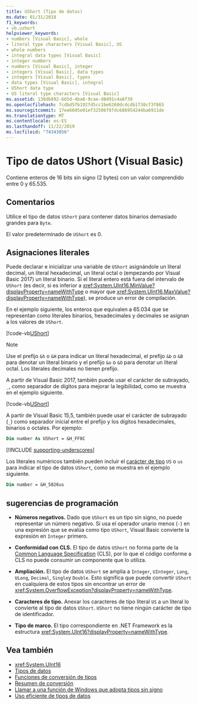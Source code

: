 ```yaml
---
title: UShort (Tipo de datos)
ms.date: 01/31/2018
f1_keywords:
- vb.ushort
helpviewer_keywords:
- numbers [Visual Basic], whole
- literal type characters [Visual Basic], US
- whole numbers
- integral data types [Visual Basic]
- integer numbers
- numbers [Visual Basic], integer
- integers [Visual Basic], data types
- integers [Visual Basic], types
- data types [Visual Basic], integral
- UShort data type
- US literal type characters [Visual Basic]
ms.assetid: 138db892-665d-4ba8-9cae-d8d91c4a8f39
ms.openlocfilehash: 7cdbd5fb192fd5cc1be6260dcdcdb1f30cf3f865
ms.sourcegitcommit: 17ee6605e01ef32506f8fdc686954244ba6911de
ms.translationtype: MT
ms.contentlocale: es-ES
ms.lasthandoff: 11/22/2019
ms.locfileid: "74343856"
---
```

# <a name="ushort-data-type-visual-basic"></a>Tipo de datos UShort (Visual Basic)

Contiene enteros de 16 bits sin signo (2 bytes) con un valor comprendido entre 0 y 65.535.  
  
## <a name="remarks"></a>Comentarios

 Utilice el tipo de datos `UShort` para contener datos binarios demasiado grandes para `Byte`.  
  
 El valor predeterminado de `UShort` es 0.  

## <a name="literal-assignments"></a>Asignaciones literales

Puede declarar e inicializar una variable de `UShort` asignándole un literal decimal, un literal hexadecimal, un literal octal o (empezando por Visual Basic 2017) un literal binario. Si el literal entero está fuera del intervalo de `UShort` (es decir, si es inferior a <xref:System.UInt16.MinValue?displayProperty=nameWithType> o mayor que <xref:System.UInt16.MaxValue?displayProperty=nameWithType>), se produce un error de compilación.

En el ejemplo siguiente, los enteros que equivalen a 65.034 que se representan como literales binarios, hexadecimales y decimales se asignan a los valores de `UShort`.
  
[!code-vb[UShort](../../../../samples/snippets/visualbasic/language-reference/data-types/numeric-literals.vb#UShort)]

> [!NOTE]
> Use el prefijo `&h` o `&H` para indicar un literal hexadecimal, el prefijo `&b` o `&B` para denotar un literal binario y el prefijo `&o` o `&O` para denotar un literal octal. Los literales decimales no tienen prefijo.

A partir de Visual Basic 2017, también puede usar el carácter de subrayado, `_`, como separador de dígitos para mejorar la legibilidad, como se muestra en el ejemplo siguiente.

[!code-vb[UShort](../../../../samples/snippets/visualbasic/language-reference/data-types/numeric-literals.vb#UShortS)]

A partir de Visual Basic 15,5, también puede usar el carácter de subrayado (`_`) como separador inicial entre el prefijo y los dígitos hexadecimales, binarios o octales. Por ejemplo:

```vb
Dim number As UShort = &H_FF8C
```

[!INCLUDE [supporting-underscores](../../../../includes/vb-separator-langversion.md)]

Los literales numéricos también pueden incluir el [carácter de tipo](../../programming-guide/language-features/data-types/type-characters.md) `US` o `us` para indicar el tipo de datos `UShort`, como se muestra en el ejemplo siguiente.

```vb
Dim number = &H_5826us
```

## <a name="programming-tips"></a>sugerencias de programación
  
- **Números negativos.** Dado que `UShort` es un tipo sin signo, no puede representar un número negativo. Si usa el operador unario menos (`-`) en una expresión que se evalúa como tipo `UShort`, Visual Basic convierte la expresión en `Integer` primero.  
  
- **Conformidad con CLS.** El tipo de datos `UShort` no forma parte de la [Common Language Specification](https://www.ecma-international.org/publications/standards/Ecma-335.htm) (CLS), por lo que el código conforme a CLS no puede consumir un componente que lo utiliza.
  
- **Ampliación.** El tipo de datos `UShort` se amplía a `Integer`, `UInteger`, `Long`, `ULong`, `Decimal`, `Single`y `Double`. Esto significa que puede convertir `UShort` en cualquiera de estos tipos sin encontrar un error de <xref:System.OverflowException?displayProperty=nameWithType>.  
  
- **Caracteres de tipo.** Anexar los caracteres de tipo literal `US` a un literal lo convierte al tipo de datos `UShort`. `UShort` no tiene ningún carácter de tipo de identificador.  
  
- **Tipo de marco.** El tipo correspondiente en .NET Framework es la estructura <xref:System.UInt16?displayProperty=nameWithType>.  
  
## <a name="see-also"></a>Vea también

- <xref:System.UInt16>
- [Tipos de datos](../../../visual-basic/language-reference/data-types/index.md)
- [Funciones de conversión de tipos](../../../visual-basic/language-reference/functions/type-conversion-functions.md)
- [Resumen de conversión](../../../visual-basic/language-reference/keywords/conversion-summary.md)
- [Llamar a una función de Windows que adopta tipos sin signo](../../../visual-basic/programming-guide/com-interop/how-to-call-a-windows-function-that-takes-unsigned-types.md)
- [Uso eficiente de tipos de datos](../../../visual-basic/programming-guide/language-features/data-types/efficient-use-of-data-types.md)
